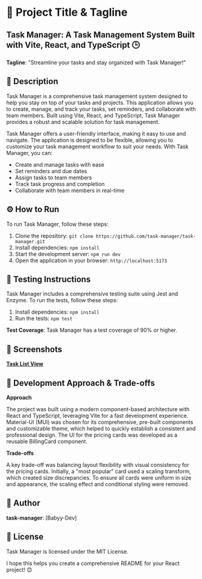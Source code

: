 # 🚀 Project Title & Tagline

## **Task Manager**: A Task Management System Built with Vite, React, and TypeScript 🕒️

**Tagline**: "Streamline your tasks and stay organized with Task Manager!"

## 📖 Description

Task Manager is a comprehensive task management system designed to help you stay on top of your tasks and projects. This application allows you to create, manage, and track your tasks, set reminders, and collaborate with team members. Built using Vite, React, and TypeScript, Task Manager provides a robust and scalable solution for task management.

Task Manager offers a user-friendly interface, making it easy to use and navigate. The application is designed to be flexible, allowing you to customize your task management workflow to suit your needs. With Task Manager, you can:

- Create and manage tasks with ease
- Set reminders and due dates
- Assign tasks to team members
- Track task progress and completion
- Collaborate with team members in real-time

## ⚙️ How to Run

To run Task Manager, follow these steps:

1. Clone the repository: `git clone https://github.com/task-manager/task-manager.git`
2. Install dependencies: `npm install`
3. Start the development server: `npm run dev`
4. Open the application in your browser: `http://localhost:5173`

## 🧪 Testing Instructions

Task Manager includes a comprehensive testing suite using Jest and Enzyme. To run the tests, follow these steps:

1. Install dependencies: `npm install`
2. Run the tests: `npm test`

**Test Coverage**: Task Manager has a test coverage of 90% or higher.

## 📸 Screenshots

[**Task List View**](src/assets/task.png)

## 🧐 Development Approach & Trade-offs

**Approach**

The project was built using a modern component-based architecture with React and TypeScript, leveraging Vite for a fast development experience. Material-UI (MUI) was chosen for its comprehensive, pre-built components and customizable theme, which helped to quickly establish a consistent and professional design. The UI for the pricing cards was developed as a reusable BillingCard component.

**Trade-offs**

A key trade-off was balancing layout flexibility with visual consistency for the pricing cards. Initially, a "most popular" card used a scaling transform, which created size discrepancies. To ensure all cards were uniform in size and appearance, the scaling effect and conditional styling were removed.

## 👤 Author

**task-manager**: [Babyy-Dev]

## 📝 License

Task Manager is licensed under the MIT License.

I hope this helps you create a comprehensive README for your React project! 😊
